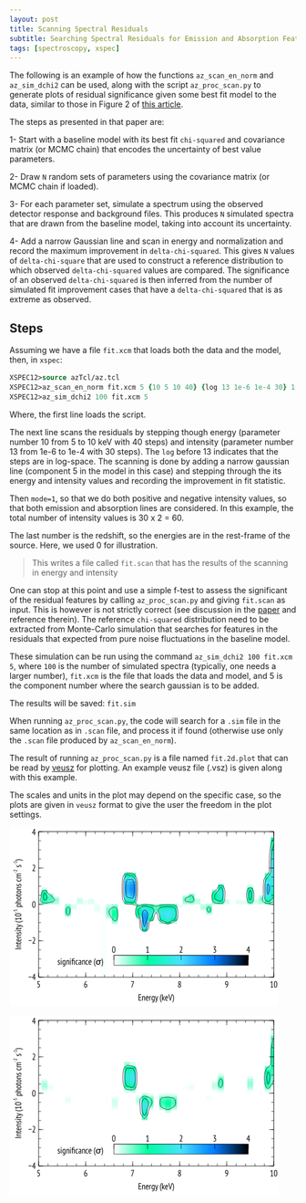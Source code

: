 ```yaml
---
layout: post
title: Scanning Spectral Residuals
subtitle: Searching Spectral Residuals for Emission and Absorption Features and assessing their significance
tags: [spectroscopy, xspec]
---
```


The following is an example of how the functions `az_scan_en_norm` and `az_sim_dchi2` can be used, along with the script `az_proc_scan.py` to generate plots of residual significance given some best fit model to the data, similar to those in Figure 2 of [this article](https://arxiv.org/abs/1501.01663). 

The steps as presented in that paper are:

1- Start with a baseline model with its best fit `chi-squared` and covariance matrix (or MCMC chain) that encodes the uncertainty of best value parameters.

2- Draw `N` random sets of parameters using the covariance matrix (or MCMC chain if loaded). 

3- For each parameter set, simulate a spectrum using the observed detector response and background files. This produces `N` simulated spectra that are drawn from the baseline model, taking into account its uncertainty.

4-  Add a narrow Gaussian line and scan in energy and normalization and record the maximum improvement in
`delta-chi-squared`. This gives `N` values of `delta-chi-square` that are used to construct a reference distribution to which observed `delta-chi-squared` values are compared. The significance of an observed
`delta-chi-squared` is then inferred from the number of simulated fit improvement cases that have a `delta-chi-squared` that is as extreme as observed.

## Steps

Assuming we have a file `fit.xcm` that loads both the data and the model, then, in `xspec`:

```tcl
XSPEC12>source azTcl/az.tcl
XSPEC12>az_scan_en_norm fit.xcm 5 {10 5 10 40} {log 13 1e-6 1e-4 30} 1 0
XSPEC12>az_sim_dchi2 100 fit.xcm 5
```
Where, the first line loads the script.

The next line scans the residuals by stepping though energy (parameter number 10 from 5 to 10 keV with 40 steps) and intensity (parameter number 13 from 1e-6 to 1e-4 with 30 steps). The `log` before 13 indicates that the steps are in log-space. 
The scanning is done by adding a narrow gaussian line (component 5 in the model in this case) and stepping through the its energy and intensity values and recording the improvement in fit statistic.

Then `mode=1`, so that we do both positive and negative intensity values, so that both emission and absorption lines are considered. In this example, the total number of intensity values is 30 x 2 = 60.

The last number is the redshift, so the energies are in the rest-frame of the source. Here, we used 0 for illustration.

> This writes a file called `fit.scan` that has the results of the scanning in energy and intensity

One can stop at this point and use a simple f-test to assess the significant of the residual features by calling `az_proc_scan.py` and giving `fit.scan` as input. This is however is not strictly correct (see discussion in the [paper](https://arxiv.org/abs/1501.01663) and reference therein). The reference `chi-squared` distribution need to be extracted from Monte-Carlo simulation that searches for features in the residuals that expected from pure noise fluctuations in the baseline model.

These simulation can be run using the command `az_sim_dchi2 100 fit.xcm 5`, where `100` is the number of simulated spectra (typically, one needs a larger number), `fit.xcm` is the file that loads the data and model, and 5 is the component number where the search gaussian is to be added.

The results will be saved: `fit.sim`

When running `az_proc_scan.py`, the code will search for a `.sim` file in the same location as in `.scan` file, and process it if found (otherwise use only the `.scan` file produced by `az_scan_en_norm`).

The result of running `az_proc_scan.py` is a file named `fit.2d.plot` that can be read by [veusz](https://veusz.github.io/) for plotting. An example veusz file (.vsz) is given along with this example.

The scales and units in the plot may depend on the specific case, so the plots are given in `veusz` format to give the user the freedom in the plot settings.


![Significance from the scan only](/assets/images/aztcl_scan_sigma.png)

![Significance from the scan and simulations](/assets/images/aztcl_scan_sim.png)